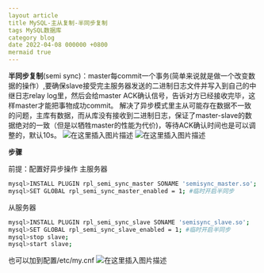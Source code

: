```yaml
---
layout article
title MySQL-主从复制-半同步复制
tags MySQL数据库
category blog
date 2022-04-08 000000 +0800
mermaid true
---
```


**半同步复制**(semi sync)：master每commit一个事务(简单来说就是做一个改变数据的操作）,要确保slave接受完主服务器发送的二进制日志文件并写入到自己的中继日志relay log里，然后会给master ACK确认信号，告诉对方已经接收完毕，这样master才能把事物成功commit。
解决了异步模式里主从可能存在数据不一致的问题，主库有数据，而从库没有接收到二进制日志，保证了master-slave的数据绝对的一致（但是以牺牲master的性能为代价)，等待ACK确认时间也是可以调整的，默认10s。
![在这里插入图片描述](https://img-blog.csdnimg.cn/9b04a896c3844dcea80e32cd4d1a5fe3.png?x-oss-process=image/watermark,type_d3F5LXplbmhlaQ,shadow_50,text_Q1NETiBAeXV0YW9fNTE3,size_20,color_FFFFFF,t_70,g_se,x_16)
![在这里插入图片描述](https://img-blog.csdnimg.cn/517b85bd10f04c34b27348e515ef988b.png?x-oss-process=image/watermark,type_d3F5LXplbmhlaQ,shadow_50,text_Q1NETiBAeXV0YW9fNTE3,size_19,color_FFFFFF,t_70,g_se,x_16)

**步骤**

前提：配置好异步操作
主服务器
```bash
mysql>INSTALL PLUGIN rpl_semi_sync_master SONAME 'semisync_master.so'; #安装插件
mysql>SET GLOBAL rpl_semi_sync_master_enabled = 1; #临时开启半同步
```
从服务器
```bash
mysql>INSTALL PLUGIN rpl_semi_sync_slave SONAME 'semisync_slave.so';
mysql>SET GLOBAL rpl_semi_sync_slave_enabled = 1; #临时开启半同步
mysql>stop slave;
mysql>start slave;
```
也可以加到配置/etc/my.cnf
![在这里插入图片描述](https://img-blog.csdnimg.cn/7be74a63e6f64c5784d418b198545b2e.png?x-oss-process=image/watermark,type_d3F5LXplbmhlaQ,shadow_50,text_Q1NETiBAeXV0YW9fNTE3,size_18,color_FFFFFF,t_70,g_se,x_16)
